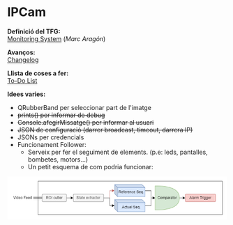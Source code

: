 # IPCam

**Definició del TFG:**\
[Monitoring System](TFG.md) (*Marc Aragón*)

**Avanços:**\
[Changelog](Changelog.md)

**Llista de coses a fer:**\
[To-Do List](TODO.md)

**Idees varies:**
- QRubberBand per seleccionar part de l'imatge
- ~~prints() per informar de debug~~
- ~~Console.afegirMissatge() per informar al usuari~~
- ~~JSON de configuració (darrer broadcast, timeout, darrera IP)~~
- JSONs per credencials
- Funcionament Follower:
    - Serveix per fer el seguiment de elements. (p.e: leds, pantalles, bombetes, motors...)
    - Un petit esquema de com podria funcionar:
<p align="center">
<img src="img/Follower_esquema.png"  width="600" height="auto">
</p>

